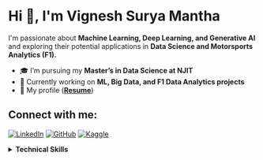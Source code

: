 # Hi 👋, I'm Vignesh Surya Mantha

I'm passionate about **Machine Learning, Deep Learning, and Generative AI** and exploring their potential applications in **Data Science and Motorsports Analytics (F1).**

- 🎓 I’m pursuing my **Master’s in Data Science at NJIT**
- 🚀 Currently working on **ML, Big Data, and F1 Data Analytics projects**
- 📄 My profile (**[Resume](file:///Users/vigneshmantha/Desktop/COOL%20Files/MY%20RESUME.pdf)**)

## Connect with me:
[![LinkedIn](https://img.shields.io/badge/LinkedIn-0A66C2?style=for-the-badge&logo=linkedin&logoColor=white)](www.linkedin.com/in/vignesh-surya-mantha-5859a1343![image](https://github.com/user-attachments/assets/e5ffee5a-5aa2-49c2-8d5f-12b9f4c72f27)
)
[![GitHub](https://img.shields.io/badge/GitHub-171515?style=for-the-badge&logo=github&logoColor=white)](https://github.com/cmvignesh5599)
[![Kaggle](https://img.shields.io/badge/Kaggle-20BEFF?style=for-the-badge&logo=kaggle&logoColor=white)](https://www.kaggle.com/)

<details>
  <summary><b>Technical Skills</b></summary>
  <ul>
    <li>Python, SQL, JavaScript</li>
    <li>Machine Learning, Deep Learning, Generative AI</li>
    <li>Big Data: Hadoop, Spark, HDFS, Hive, Oozie</li>
    <li>Cloud & Tools: AWS, Git, Tableau</li>
    <li>Mobile App Development: React Native</li>
  </ul>
</details>
